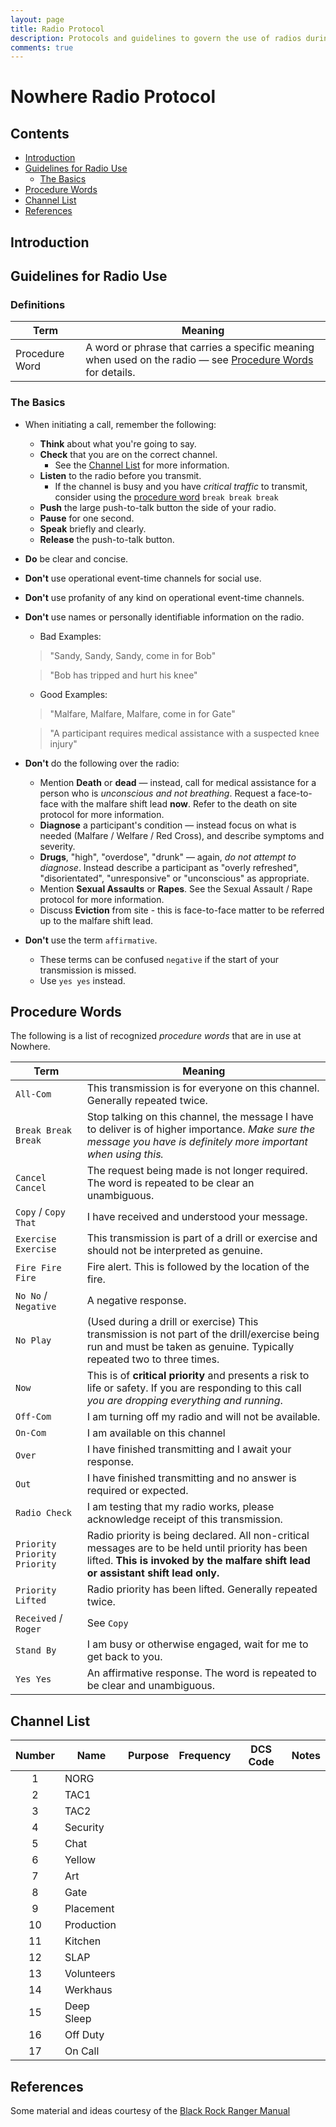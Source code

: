 ```yaml
---
layout: page
title: Radio Protocol
description: Protocols and guidelines to govern the use of radios during setup, event and strike.
comments: true
---
```


# Nowhere Radio Protocol

## Contents
- [Introduction](#introduction)
- [Guidelines for Radio Use](#guidelines-for-radio-use)
    - [The Basics](#the-basics)
- [Procedure Words](#procedure-words)
- [Channel List](#channel-list)
- [References](#references)

## Introduction

## Guidelines for Radio Use

### Definitions

| Term             | Meaning |
|---               |---      |
|Procedure Word    | A word or phrase that carries a specific meaning when used on the radio — see [Procedure Words](#procedure-words) for details.     |

### The Basics

- When initiating a call, remember the following:
    - **Think** about what you're going to say.
    - **Check** that you are on the correct channel.
        - See the [Channel List](#channel-list) for more information.
    - **Listen** to the radio before you transmit.
        - If the channel is busy and you have *critical traffic* to transmit, consider using the [procedure word](#procedure-words) `break break break`
    - **Push** the large push-to-talk button the side of your radio.
    - **Pause** for one second.
    - **Speak** briefly and clearly.
    - **Release** the push-to-talk button.
- **Do** be clear and concise.
- **Don't** use operational event-time channels for social use.
- **Don't** use profanity of any kind on operational event-time channels.
- **Don't** use names or personally identifiable information on the radio.
    - Bad Examples:

    > "Sandy, Sandy, Sandy, come in for Bob"

    > "Bob has tripped and hurt his knee"

    - Good Examples:

    > "Malfare, Malfare, Malfare, come in for Gate"

    > "A participant requires medical assistance with a suspected knee injury"

- **Don't** do the following over the radio:
    - Mention **Death** or **dead** — instead, call for medical assistance for a person who is *unconscious and not breathing*. Request a face-to-face with the malfare shift lead **now**. Refer to the death on site protocol for more information.
    - **Diagnose** a participant's condition — instead focus on what is needed (Malfare / Welfare / Red Cross), and describe symptoms and severity.
    - **Drugs**, "high", "overdose", "drunk" — again, *do not attempt to diagnose*. Instead describe a participant as "overly refreshed", "disorientated", "unresponsive" or "unconscious" as appropriate.
    - Mention **Sexual Assaults** or **Rapes**. See the Sexual Assault / Rape protocol for more information.
    - Discuss **Eviction** from site - this is face-to-face matter to be referred up to the malfare shift lead.

- **Don't** use the term `affirmative`.
    - These terms can be confused `negative` if the start of your transmission is missed.
    - Use `yes yes` instead.



## Procedure Words
The following is a list of recognized *procedure words* that are in use at Nowhere.

|Term   | Meaning  |
| ------------------   |   ---    |
| `All-Com` | This transmission is for everyone on this channel. Generally repeated twice.
| `Break Break Break` | Stop talking on this channel, the message I have to deliver is of higher importance. *Make sure the message you have is definitely more important when using this.* |
| `Cancel Cancel` | The request being made is not longer required. The word is repeated to be clear an unambiguous. |
| `Copy` /  `Copy That` | I have received and understood your message. |
| `Exercise Exercise` | This transmission is part of a drill or exercise and should not be interpreted as genuine. |
| `Fire Fire Fire` | Fire alert. This is followed by the location of the fire. |
| `No No` / `Negative` | A negative response. |
| `No Play` | (Used during a drill or exercise) This transmission is not part of the drill/exercise being run and must be taken as genuine. Typically repeated two to three times.
| `Now` | This is of **critical priority** and presents a risk to life or safety. If you are responding to this call *you are dropping everything and running*.|
| `Off-Com` | I am turning off my radio and will not be available. |
| `On-Com` | I am available on this channel |
| `Over` | I have finished transmitting and I await your response. |
| `Out`  | I have finished transmitting and no answer is required or expected. |
| `Radio Check` | I am testing that my radio works, please acknowledge receipt of this transmission. |
| `Priority Priority Priority` | Radio priority is being declared. All non-critical messages are to be held until priority has been lifted. **This is invoked by the malfare shift lead or assistant shift lead only.** |
| `Priority Lifted` | Radio priority has been lifted. Generally repeated twice. |
|`Received` / `Roger`| See `Copy` |
| `Stand By` | I am busy or otherwise engaged, wait for me to get back to you. |
| `Yes Yes` | An affirmative response. The word is repeated to be clear and unambiguous. |


## Channel List

| Number  | Name        | Purpose | Frequency | DCS Code | Notes |
|:---:    |---          |---      |---        |---          |---          |
| 1       | NORG        |         |           |             |            |
| 2       | TAC1        |         |           |             |            |
| 3       | TAC2        |         |           |             |            |
| 4       | Security    |         |           |             |            |   
| 5       | Chat        |         |           |             |            |   
| 6       | Yellow      |         |           |             |            |   
| 7       | Art         |         |           |             |            |   
| 8       | Gate        |         |           |             |            |   
| 9       | Placement   |         |           |             |            |   
| 10      | Production  |         |           |             |            |   
| 11      | Kitchen     |         |           |             |            |   
| 12      | SLAP        |         |           |             |            |   
| 13      | Volunteers  |         |           |             |            |   
| 14      | Werkhaus    |         |           |             |            |   
| 15      | Deep Sleep  |         |           |             |            |   
| 16      | Off Duty    |         |           |             |            |   
| 17      | On Call     |         |           |             |            |

## References

 Some material and ideas courtesy of the [Black Rock Ranger Manual](http://rangers.burningman.org/wp-content/uploads/ranger-manual-2014.pdf)  
